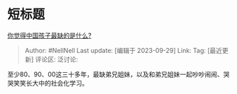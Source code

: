 # 短标题
[你觉得中国孩子最缺的是什么?](https://www.zhihu.com/question/610021061/answer/3230890350)

> Author: #NellNell
> Last update: [编辑于 2023-09-29]
> Link:
> Tag: [最近更新]
> 评论区:
> 泛讨论:

至少80、90、00这三十多年，最缺弟兄姐妹，以及和弟兄姐妹一起吵吵闹闹、哭哭笑笑长大中的社会化学习。